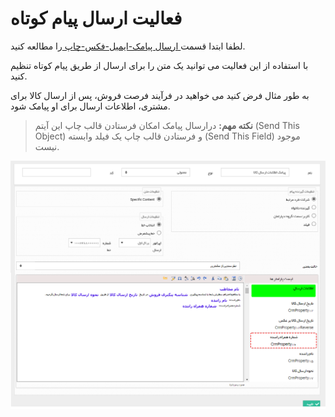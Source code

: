 #  فعالیت ارسال پیام کوتاه 

لطفا ابتدا قسمت[ ارسال پیامک-ایمیل-فکس-چاپ  ](https://github.com/1stco/PayamGostarDocs/blob/master/help%202.5.4/Settings/Personalization-crm/Overview/Process-design/Create-a-work-cycle/Activity/Send%20SMS%2C%20email/Send%20SMS%2C%20email.md)را مطالعه کنید.


با استفاده از این فعالیت می توانید یک متن را برای ارسال از طریق پیام کوتاه تنظیم کنید.

به طور مثال فرض کنید می خواهید در فرآیند فرصت فروش، پس از ارسال کالا برای مشتری، اطلاعات ارسال برای او پیامک شود.

> **نکته مهم:** درارسال پیامک امکان فرستادن قالب چاپ این آیتم (Send This Object) و فرستادن قالب چاپ یک فیلد وابسته (Send This Field) موجود نیست.

![](SendSMS1.png)

